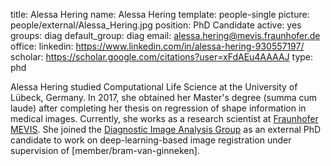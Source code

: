 title: Alessa Hering
name: Alessa Hering
template: people-single
picture: people/external/Alessa_Hering.jpg
position: PhD Candidate
active: yes
groups: diag
default_group: diag
email: alessa.hering@mevis.fraunhofer.de
office: 
linkedin: https://www.linkedin.com/in/alessa-hering-930557197/
scholar: https://scholar.google.com/citations?user=xFdAEu4AAAAJ
type: phd

Alessa Hering studied Computational Life Science at the University of Lübeck, Germany. In 2017, she obtained her Master's degree (summa cum laude) after completing her thesis on  regression of shape information in medical images. Currently, she works as a research scientist at [Fraunhofer MEVIS](https://www.mevis.fraunhofer.de/). She joined the [Diagnostic Image Analysis Group](http://www.diagnijmegen.nl/) as an external PhD candidate to work on deep-learning-based image registration under supervision of [member/bram-van-ginneken].
